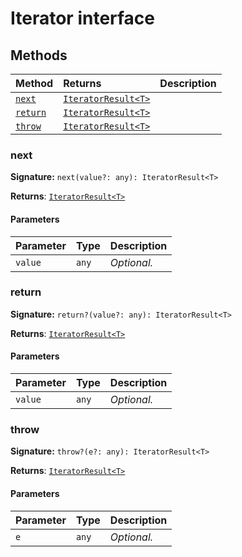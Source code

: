 # Iterator interface













## Methods

| Method	   |  Returns	| Description|
|:-------------|:-------|:-----------|
|[`next`](#next)      | [`IteratorResult<T>`](../es6-collections/iteratorresult.md) |  |
|[`return`](#return)      | [`IteratorResult<T>`](../es6-collections/iteratorresult.md) |  |
|[`throw`](#throw)      | [`IteratorResult<T>`](../es6-collections/iteratorresult.md) |  |




### next



**Signature:** `next(value?: any): IteratorResult<T>`

**Returns**: [`IteratorResult<T>`](../es6-collections/iteratorresult.md)



#### Parameters


| Parameter	   | Type    | Description |
|:-------------|:---------------|:------------|
| `value`    | `any` | _Optional._ |


### return



**Signature:** `return?(value?: any): IteratorResult<T>`

**Returns**: [`IteratorResult<T>`](../es6-collections/iteratorresult.md)



#### Parameters


| Parameter	   | Type    | Description |
|:-------------|:---------------|:------------|
| `value`    | `any` | _Optional._ |


### throw



**Signature:** `throw?(e?: any): IteratorResult<T>`

**Returns**: [`IteratorResult<T>`](../es6-collections/iteratorresult.md)



#### Parameters


| Parameter	   | Type    | Description |
|:-------------|:---------------|:------------|
| `e`    | `any` | _Optional._ |


